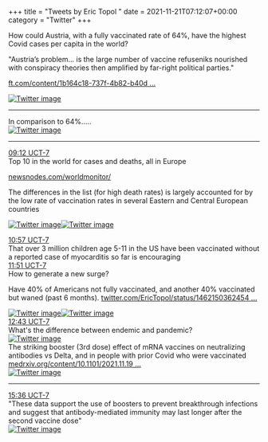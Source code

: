+++
title = "Tweets by Eric Topol " 
date = 2021-11-21T07:12:07+00:00
category = "Twitter"
+++
<div class="thread"> 
<div class="thread-content"> 
How could Austria, with a fully vaccinated rate of 64%, have the highest Covid cases per capita in the world?

"Austria’s problem... is the large number of vaccine refuseniks nourished with conspiracy theories then amplified by far-right political parties."

<a href="https://www.ft.com/content/1b164c18-737f-4b82-b40d-e957b545e38e" target="_blank" rel="noreferer">ft.com/content/1b164c18-737f-4b82-b40d ...</a> 
 </div> 
<a href="/twitter/erictopol/images/FEuqm4JVkAoi-lH.jpg"  ><img src="/twitter/erictopol/images/FEuqm4JVkAoi-lH.jpg" alt="Twitter image" ></img></a><hr><div class="thread-content"> 
In comparison to 64%..... </div> 
<a href="/twitter/erictopol/images/FEurr1LVUAAYAmR.jpg"  ><img src="/twitter/erictopol/images/FEurr1LVUAAYAmR.jpg" alt="Twitter image" ></img></a><hr><div class="profile"> 
<a href="https://twitter.com/erictopol/status/1462453982928900102" target="_blank" rel="noreferer">09:12 UCT-7</a> 
</div> 
<div class="content"> 
Top 10 in the world for cases and deaths, all in Europe

<a href="https://newsnodes.com/worldmonitor/" target="_blank" rel="noreferer">newsnodes.com/worldmonitor/</a> 


The differences in the list (for high death rates) is largely accounted for by the low rate of vaccination rates in several Eastern and Central European countries </div> 
<a href="/twitter/erictopol/images/FEutW9IVkAAdoJK.jpg"  ><img src="/twitter/erictopol/images/FEutW9IVkAAdoJK.jpg" alt="Twitter image" ></img></a><a href="/twitter/erictopol/images/FEutZukVgAEfbfa.jpg"  ><img src="/twitter/erictopol/images/FEutZukVgAEfbfa.jpg" alt="Twitter image" ></img></a></div> 
<div class="tweet"> 
<div class="profile"> 
<a href="https://twitter.com/erictopol/status/1462480325154467842" target="_blank" rel="noreferer">10:57 UCT-7</a> 
</div> 
<div class="content"> 
That over 3 million children age 5-11 in the US have been vaccinated without a reported case of myocarditis so far is encouraging</div> 
</div> 
<div class="tweet"> 
<div class="profile"> 
<a href="https://twitter.com/erictopol/status/1462493892369022979" target="_blank" rel="noreferer">11:51 UCT-7</a> 
</div> 
<div class="content"> 
How to generate a new surge?

Have 40% of Americans not fully vaccinated, and another 40% vaccinated but waned (past 6 months).  <a href="https://twitter.com/EricTopol/status/1462150362454847489" target="_blank" rel="noreferer">twitter.com/EricTopol/status/1462150362454 ...</a> 
</div> 
<a href="/twitter/erictopol/images/FEvQTLjVUAE7LaV.jpg"  ><img src="/twitter/erictopol/images/FEvQTLjVUAE7LaV.jpg" alt="Twitter image" ></img></a><a href="/twitter/erictopol/images/FEvSI1nVQAIQHlK.jpg"  ><img src="/twitter/erictopol/images/FEvSI1nVQAIQHlK.jpg" alt="Twitter image" ></img></a></div> 
<div class="tweet"> 
<div class="profile"> 
<a href="https://twitter.com/erictopol/status/1462507006552514560" target="_blank" rel="noreferer">12:43 UCT-7</a> 
</div> 
<div class="content"> 
What's the difference between endemic and pandemic? </div> 
<a href="/twitter/erictopol/images/FEveVQbVUAA3gyE.jpg"  ><img src="/twitter/erictopol/images/FEveVQbVUAA3gyE.jpg" alt="Twitter image" ></img></a></div> 
<div class="thread"> 
<div class="thread-content"> 
The striking booster (3rd dose) effect of mRNA vaccines on neutralizing antibodies vs Delta, and in people with prior Covid who were vaccinated <a href="https://www.medrxiv.org/content/10.1101/2021.11.19.21266555v1" target="_blank" rel="noreferer">medrxiv.org/content/10.1101/2021.11.19 ...</a> 
 </div> 
<a href="/twitter/erictopol/images/FEwDCERUYAcHr96.jpg"  ><img src="/twitter/erictopol/images/FEwDCERUYAcHr96.jpg" alt="Twitter image" ></img></a><hr><div class="profile"> 
<a href="https://twitter.com/erictopol/status/1462550488994377729" target="_blank" rel="noreferer">15:36 UCT-7</a> 
</div> 
<div class="content"> 
"These data support the use of boosters to prevent breakthrough infections and suggest that antibody-mediated immunity may last longer after the second vaccine dose" </div> 
<a href="/twitter/erictopol/images/FEwFDLDUUAEemjm.jpg"  ><img src="/twitter/erictopol/images/FEwFDLDUUAEemjm.jpg" alt="Twitter image" ></img></a></div> 


